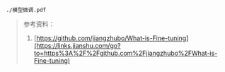 ```pdf
./模型微调.pdf
```

> 参考资料：
>
> 1. [https://github.com/jiangzhubo/What-is-Fine-tuning](https://links.jianshu.com/go?to=https%3A%2F%2Fgithub.com%2Fjiangzhubo%2FWhat-is-Fine-tuning)